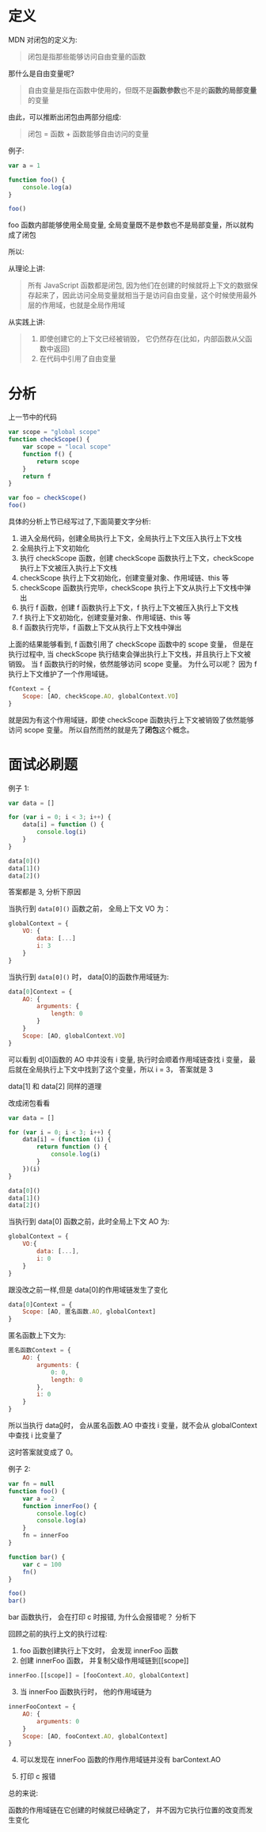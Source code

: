 # 定义

MDN 对闭包的定义为:

> 闭包是指那些能够访问自由变量的函数

那什么是自由变量呢?

> 自由变量是指在函数中使用的，但既不是**函数参数**也不是的**函数的局部变量**的变量

由此，可以推断出闭包由两部分组成:

> 闭包 = 函数 + 函数能够自由访问的变量

例子:

```js
var a = 1

function foo() {
	console.log(a)
}

foo()
```

foo 函数内部能够使用全局变量, 全局变量既不是参数也不是局部变量，所以就构成了闭包

所以:

从理论上讲:

> 所有 JavaScript 函数都是闭包, 因为他们在创建的时候就将上下文的数据保存起来了，因此访问全局变量就相当于是访问自由变量，这个时候使用最外层的作用域，也就是全局作用域

从实践上讲:

> 1. 即使创建它的上下文已经被销毁， 它仍然存在(比如，内部函数从父函数中返回)
> 2. 在代码中引用了自由变量

# 分析

上一节中的代码

```js
var scope = "global scope"
function checkScope() {
	var scope = "local scope"
	function f() {
		return scope
	}
	return f
}

var foo = checkScope()
foo()
```

具体的分析上节已经写过了,下面简要文字分析:

1. 进入全局代码，创建全局执行上下文，全局执行上下文压入执行上下文栈
2. 全局执行上下文初始化
3. 执行 checkScope 函数，创建 checkScope 函数执行上下文，checkScope 执行上下文被压入执行上下文栈
4. checkScope 执行上下文初始化，创建变量对象、作用域链、this 等
5. checkScope 函数执行完毕，checkScope 执行上下文从执行上下文栈中弹出
6. 执行 f 函数，创建 f 函数执行上下文，f 执行上下文被压入执行上下文栈
7. f 执行上下文初始化，创建变量对象、作用域链、this 等
8. f 函数执行完毕，f 函数上下文从执行上下文栈中弹出

上面的结果能够看到, f 函数引用了 checkScope 函数中的 scope 变量， 但是在执行过程中, 当 checkScope 执行结束会弹出执行上下文栈，并且执行上下文被销毁。
当 f 函数执行的时候，依然能够访问 scope 变量。 为什么可以呢？ 因为 f 执行上下文维护了一个作用域链。

```js
fContext = {
	Scope: [AO, checkScope.AO, globalContext.VO]
}
```

就是因为有这个作用域链，即使 checkScope 函数执行上下文被销毁了依然能够访问 scope 变量。
所以自然而然的就是先了**闭包**这个概念。

# 面试必刷题

例子 1:

```js
var data = []

for (var i = 0; i < 3; i++) {
	data[i] = function () {
		console.log(i)
	}
}

data[0]()
data[1]()
data[2]()
```

答案都是 3, 分析下原因

当执行到 `data[0]()` 函数之前， 全局上下文 VO 为：

```js
globalContext = {
	VO: {
		data: [...]
		i: 3
	}
}
```

当执行到 `data[0]()` 时， data[0]的函数作用域链为:

```js
data[0]Context = {
	AO: {
		arguments: {
			length: 0
		}
	}
	Scope: [AO, globalContext.VO]
}
```

可以看到 d[0]函数的 AO 中并没有 i 变量, 执行时会顺着作用域链查找 i 变量， 最后就在全局执行上下文中找到了这个变量，所以 i = 3， 答案就是 3

data[1] 和 data[2] 同样的道理

改成闭包看看

```js
var data = []

for (var i = 0; i < 3; i++) {
	data[i] = (function (i) {
		return function () {
			console.log(i)
		}
	})(i)
}

data[0]()
data[1]()
data[2]()
```

当执行到 data[0] 函数之前，此时全局上下文 AO 为:

```js
globalContext = {
	VO:{
		data: [...],
		i: 0
	}
}
```

跟没改之前一样,但是 data[0]的作用域链发生了变化

```js
data[0]Context = {
	Scope: [AO, 匿名函数.AO, globalContext]
}
```

匿名函数上下文为:

```js
匿名函数Context = {
	AO: {
		arguments: {
			0: 0,
			length: 0
		},
		i: 0
	}
}
```

所以当执行 data[0]()时， 会从匿名函数.AO 中查找 i 变量，就不会从 globalContext 中查找 i 比变量了

这时答案就变成了 0。

例子 2:

```js
var fn = null
function foo() {
	var a = 2
	function innerFoo() {
		console.log(c)
		console.log(a)
	}
	fn = innerFoo
}

function bar() {
	var c = 100
	fn()
}

foo()
bar()
```

bar 函数执行， 会在打印 c 时报错, 为什么会报错呢？ 分析下

回顾之前的执行上文的执行过程:

1. foo 函数创建执行上下文时， 会发现 innerFoo 函数
2. 创建 innerFoo 函数， 并复制父级作用域链到\[[scope]]

```js
innerFoo.[[scope]] = [fooContext.AO, globalContext]
```

3. 当 innerFoo 函数执行时， 他的作用域链为

```js
innerFooContext = {
	AO: {
		arguments: 0
	}
	Scope: [AO, fooContext.AO, globalContext]
}
```

4. 可以发现在 innerFoo 函数的作用作用域链并没有 barContext.AO

5. 打印 c 报错

总的来说:

函数的作用域链在它创建的时候就已经确定了， 并不因为它执行位置的改变而发生变化
